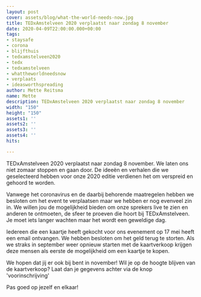 ```yaml
---
layout: post
cover: assets/blog/what-the-world-needs-now.jpg
title: TEDxAmstelveen 2020 verplaatst naar zondag 8 november
date: 2020-04-09T22:00:00.000+00:00
tags:
- staysafe
- corona
- blijfthuis
- tedxamstelveen2020
- tedx
- tedxamstelveen
- whattheworldneedsnow
- verplaats
- ideasworthspreading
author: Mette Reitsma
name: Mette
description: TEDxAmstelveen 2020 verplaatst naar zondag 8 november
width: "150"
height: "150"
assets1: ''
assets2: ''
assets3: ''
assets4: ''
hits: 

---
```

TEDxAmstelveen 2020 verplaatst naar zondag 8 november. We laten ons niet zomaar stoppen en gaan door. De ideeën en verhalen die we geselecteerd hebben voor onze 2020 editie verdienen het om verspreid en gehoord te worden.

Vanwege het coronavirus en de daarbij behorende maatregelen hebben we besloten om het event te verplaatsen maar we hebben er nog evenveel zin in. We willen jou de mogelijkheid bieden om onze sprekers live te zien en anderen te ontmoeten, de sfeer te proeven die hoort bij TEDxAmstelveen. Je moet iets langer wachten maar het wordt een geweldige dag.

Iedereen die een kaartje heeft gekocht voor ons evenement op 17 mei heeft een email ontvangen. We hebben besloten om het geld terug te storten. Als we straks in september weer opnieuw starten met de kaartverkoop krijgen deze mensen als eerste de mogelijkheid om een kaartje te kopen.

We hopen dat jij er ook bij bent in november! Wil je op de hoogte blijven van de kaartverkoop? Laat dan je gegevens achter via de knop 'voorinschrijving' 

Pas goed op jezelf en elkaar!